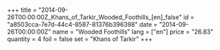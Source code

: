 +++
title = "2014-09-26T00:00:00Z_Khans_of_Tarkir_Wooded_Foothills_[en]_false"
id = "a8503cca-7e7d-44c4-8587-81376b396398"
date = "2014-09-26T00:00:00Z"
name = "Wooded Foothills"
lang = ["en"]
price = "26.83"
quantity = 4
foil = false
set = "Khans of Tarkir"
+++
